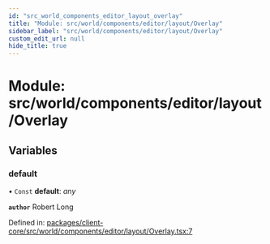 ```yaml
---
id: "src_world_components_editor_layout_overlay"
title: "Module: src/world/components/editor/layout/Overlay"
sidebar_label: "src/world/components/editor/layout/Overlay"
custom_edit_url: null
hide_title: true
---
```


# Module: src/world/components/editor/layout/Overlay

## Variables

### default

• `Const` **default**: *any*

**`author`** Robert Long

Defined in: [packages/client-core/src/world/components/editor/layout/Overlay.tsx:7](https://github.com/xr3ngine/xr3ngine/blob/673ad6a5f/packages/client-core/src/world/components/editor/layout/Overlay.tsx#L7)
